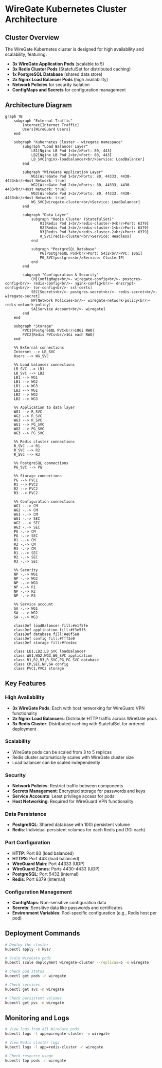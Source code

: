 # WireGate Kubernetes Cluster Architecture

## Cluster Overview

The WireGate Kubernetes cluster is designed for high availability and scalability, featuring:

- **3x WireGate Application Pods** (scalable to 5)
- **3x Redis Cluster Pods** (StatefulSet for distributed caching)
- **1x PostgreSQL Database** (shared data store)
- **2x Nginx Load Balancer Pods** (high availability)
- **Network Policies** for security isolation
- **ConfigMaps and Secrets** for configuration management

## Architecture Diagram

```mermaid
graph TB
    subgraph "External Traffic"
        Internet[Internet Traffic]
        Users[WireGuard Users]
    end

    subgraph "Kubernetes Cluster - wiregate namespace"
        subgraph "Load Balancer Layer"
            LB1[Nginx LB Pod 1<br/>Port: 80, 443]
            LB2[Nginx LB Pod 2<br/>Port: 80, 443]
            LB_SVC[nginx-loadbalancer<br/>Service: LoadBalancer]
        end

        subgraph "WireGate Application Layer"
            WG1[WireGate Pod 1<br/>Ports: 80, 44333, 4430-4433<br/>Host Network: true]
            WG2[WireGate Pod 2<br/>Ports: 80, 44333, 4430-4433<br/>Host Network: true]
            WG3[WireGate Pod 3<br/>Ports: 80, 44333, 4430-4433<br/>Host Network: true]
            WG_SVC[wiregate-cluster<br/>Service: LoadBalancer]
        end

        subgraph "Data Layer"
            subgraph "Redis Cluster (StatefulSet)"
                R1[Redis Pod 1<br/>redis-cluster-0<br/>Port: 6379]
                R2[Redis Pod 2<br/>redis-cluster-1<br/>Port: 6379]
                R3[Redis Pod 3<br/>redis-cluster-2<br/>Port: 6379]
                R_SVC[redis-cluster<br/>Service: Headless]
            end

            subgraph "PostgreSQL Database"
                PG[PostgreSQL Pod<br/>Port: 5432<br/>PVC: 10Gi]
                PG_SVC[postgres<br/>Service: ClusterIP]
            end
        end

        subgraph "Configuration & Security"
            CM[ConfigMaps<br/>- wiregate-config<br/>- postgres-config<br/>- redis-config<br/>- nginx-config<br/>- dnscrypt-config<br/>- tor-config<br/>- ssl-certs]
            SEC[Secrets<br/>- postgres-secret<br/>- redis-secret<br/>- wiregate-secret]
            NP[Network Policies<br/>- wiregate-network-policy<br/>- redis-network-policy]
            SA[Service Account<br/>- wiregate]
        end
    end

    subgraph "Storage"
        PVC1[PostgreSQL PVC<br/>10Gi RWO]
        PVC2[Redis PVCs<br/>1Gi each RWO]
    end

    %% External connections
    Internet --> LB_SVC
    Users --> WG_SVC

    %% Load balancer connections
    LB_SVC --> LB1
    LB_SVC --> LB2
    LB1 --> WG1
    LB1 --> WG2
    LB1 --> WG3
    LB2 --> WG1
    LB2 --> WG2
    LB2 --> WG3

    %% Application to data layer
    WG1 --> R_SVC
    WG2 --> R_SVC
    WG3 --> R_SVC
    WG1 --> PG_SVC
    WG2 --> PG_SVC
    WG3 --> PG_SVC

    %% Redis cluster connections
    R_SVC --> R1
    R_SVC --> R2
    R_SVC --> R3

    %% PostgreSQL connections
    PG_SVC --> PG

    %% Storage connections
    PG --> PVC1
    R1 --> PVC2
    R2 --> PVC2
    R3 --> PVC2

    %% Configuration connections
    WG1 -.-> CM
    WG2 -.-> CM
    WG3 -.-> CM
    WG1 -.-> SEC
    WG2 -.-> SEC
    WG3 -.-> SEC
    PG -.-> CM
    PG -.-> SEC
    R1 -.-> CM
    R2 -.-> CM
    R3 -.-> CM
    R1 -.-> SEC
    R2 -.-> SEC
    R3 -.-> SEC

    %% Security
    NP -.-> WG1
    NP -.-> WG2
    NP -.-> WG3
    NP -.-> R1
    NP -.-> R2
    NP -.-> R3

    %% Service account
    SA -.-> WG1
    SA -.-> WG2
    SA -.-> WG3

    classDef loadBalancer fill:#e1f5fe
    classDef application fill:#f3e5f5
    classDef database fill:#e8f5e8
    classDef config fill:#fff3e0
    classDef storage fill:#fce4ec

    class LB1,LB2,LB_SVC loadBalancer
    class WG1,WG2,WG3,WG_SVC application
    class R1,R2,R3,R_SVC,PG,PG_SVC database
    class CM,SEC,NP,SA config
    class PVC1,PVC2 storage
```

## Key Features

### High Availability
- **3x WireGate Pods**: Each with host networking for WireGuard VPN functionality
- **2x Nginx Load Balancers**: Distribute HTTP traffic across WireGate pods
- **3x Redis Cluster**: Distributed caching with StatefulSet for ordered deployment

### Scalability
- WireGate pods can be scaled from 3 to 5 replicas
- Redis cluster automatically scales with WireGate cluster size
- Load balancer can be scaled independently

### Security
- **Network Policies**: Restrict traffic between components
- **Secrets Management**: Encrypted storage for passwords and keys
- **Service Accounts**: Least privilege access for pods
- **Host Networking**: Required for WireGuard VPN functionality

### Data Persistence
- **PostgreSQL**: Shared database with 10Gi persistent volume
- **Redis**: Individual persistent volumes for each Redis pod (1Gi each)

### Port Configuration
- **HTTP**: Port 80 (load balanced)
- **HTTPS**: Port 443 (load balanced)
- **WireGuard Main**: Port 44333 (UDP)
- **WireGuard Zones**: Ports 4430-4433 (UDP)
- **PostgreSQL**: Port 5432 (internal)
- **Redis**: Port 6379 (internal)

### Configuration Management
- **ConfigMaps**: Non-sensitive configuration data
- **Secrets**: Sensitive data like passwords and certificates
- **Environment Variables**: Pod-specific configuration (e.g., Redis host per pod)

## Deployment Commands

```bash
# Deploy the cluster
kubectl apply -k k8s/

# Scale WireGate pods
kubectl scale deployment wiregate-cluster --replicas=5 -n wiregate

# Check pod status
kubectl get pods -n wiregate

# Check services
kubectl get svc -n wiregate

# Check persistent volumes
kubectl get pvc -n wiregate
```

## Monitoring and Logs

```bash
# View logs from all WireGate pods
kubectl logs -l app=wiregate-cluster -n wiregate

# View Redis cluster logs
kubectl logs -l app=redis-cluster -n wiregate

# Check resource usage
kubectl top pods -n wiregate
```
